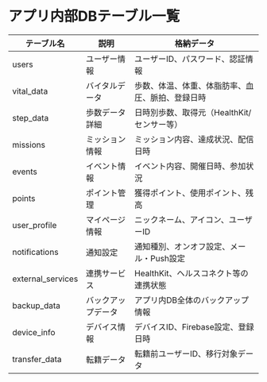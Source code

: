 # アプリ内部DBテーブル一覧

| テーブル名 | 説明 | 格納データ |
|-----------|------|----------|
| users | ユーザー情報 | ユーザーID、パスワード、認証情報 |
| vital_data | バイタルデータ | 歩数、体温、体重、体脂肪率、血圧、脈拍、登録日時 |
| step_data | 歩数データ詳細 | 日時別歩数、取得元（HealthKit/センサー等） |
| missions | ミッション情報 | ミッション内容、達成状況、配信日時 |
| events | イベント情報 | イベント内容、開催日時、参加状況 |
| points | ポイント管理 | 獲得ポイント、使用ポイント、残高 |
| user_profile | マイページ情報 | ニックネーム、アイコン、ユーザーID |
| notifications | 通知設定 | 通知種別、オンオフ設定、メール・Push設定 |
| external_services | 連携サービス | HealthKit、ヘルスコネクト等の連携状態 |
| backup_data | バックアップデータ | アプリ内DB全体のバックアップ情報 |
| device_info | デバイス情報 | デバイスID、Firebase設定、登録日時 |
| transfer_data | 転籍データ | 転籍前ユーザーID、移行対象データ |